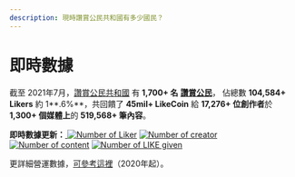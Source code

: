 ```yaml
---
description: 現時讚賞公民共和國有多少國民？
---
```


# 即時數據

截至 2021年7月，[讚賞公民共和國](https://liker.land/getapp) 有 **1,700+ 名** [**讚賞公民**](https://docs.like.co/v/zh/user-guide/civic-liker)， 佔總數 **104,584+ Likers** 約 1**.6%**，共回饋了 **45mil+ LikeCoin** 給 **17,276+ 位創作者**於 **1,300+ 個媒體上**的 **519,568+ 筆內容**。‌

**即時數據更新：**[ ![Number of Liker](https://static.like.co/badge/stats/liker.svg)](https://like.co/) [![Number of creator](https://static.like.co/badge/stats/creator.svg)](https://like.co/) [![Number of content](https://static.like.co/badge/stats/content.svg)](https://like.co/) [![Number of LIKE given](https://static.like.co/badge/stats/LIKE.svg)](https://like.co/)

更詳細營運數據，[可參考這裡](https://datastudio.google.com/u/0/reporting/e6168171-b61d-4871-b39f-7b6308f2facc/page/qgR)（2020年起）。

